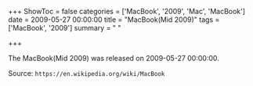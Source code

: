 +++
ShowToc = false
categories = ['MacBook', '2009', 'Mac', 'MacBook']
date = 2009-05-27 00:00:00
title = "MacBook(Mid 2009)"
tags = ['MacBook', '2009']
summary = " "

+++

The MacBook(Mid 2009) was released on 2009-05-27 00:00:00.

Source: `https://en.wikipedia.org/wiki/MacBook`
